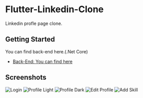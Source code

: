 # Flutter-Linkedin-Clone
Linkedin profle page clone.

## Getting Started

You can find back-end here.(.Net Core)

- [Back-End: You can find here](https://github.com/hakanemrebasol/NetCore-LinkedinClone-Back-End)

## Screenshots
![Login](https://github.com/hakanemrebasol/Flutter-Linkedin-Clone/blob/master/login.png)
![Profile Light](https://github.com/hakanemrebasol/Flutter-Linkedin-Clone/blob/master/profile.jpg)
![Profile Dark](https://github.com/hakanemrebasol/Flutter-Linkedin-Clone/blob/master/dark_mode.jpg)
![Edit Profile](https://github.com/hakanemrebasol/Flutter-Linkedin-Clone/blob/master/edit_profile.png)
![Add Skill](https://github.com/hakanemrebasol/Flutter-Linkedin-Clone/blob/master/add_skill.png)
